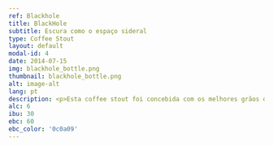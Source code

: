 ```yaml
---
ref: Blackhole
title: BlackHole
subtitle: Escura como o espaço sideral
type: Coffee Stout
layout: default
modal-id: 4
date: 2014-07-15
img: blackhole_bottle.png
thumbnail: blackhole_bottle.png
alt: image-alt
lang: pt
description: <p>Esta coffee stout foi concebida com os melhores grãos de café, moídos e mergulhados na vastidão negra do mosto durante a parte final da fervura.</p> <p class="small">O aroma e sabor do café prefeitamente integrado no conjunto de maltes torrados criando uma cerveja que vai agradar a todos em especial aos amantes do café.</p>
alc: 6
ibu: 30
ebc: 60
ebc_color: '0c0a09'
---
```

